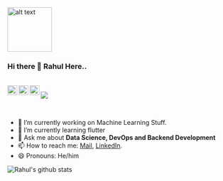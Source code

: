 <img src="https://github.com/rahul799/rahul799/blob/master/Hi.gif" alt="alt text" width="100" height="100" />

### Hi there 👋 Rahul Here..

<br/>
<a href="https://twitter.com/rahul_79911">
  <img align="left" alt="Rahul Agrawal | Twitter" width="22px" src="https://cdn.jsdelivr.net/npm/simple-icons@v3/icons/twitter.svg" />
</a>
<a href="https://www.linkedin.com/in/rahul-agrawal-0958a416a">
  <img align="left" alt="Rahul's LinkdeIN" width="22px" src="https://cdn.jsdelivr.net/npm/simple-icons@v3/icons/linkedin.svg" />
</a>
<a href="https://leetcode.com/rahul799/">
  <img align="left" alt="Rahul's Leetcode" width="22px" src="https://cdn.jsdelivr.net/npm/simple-icons@v3/icons/leetcode.svg" />
</a>

![](https://visitor-badge.glitch.me/badge?page_id=rahul799.rahul799)

<br />

- 🔭 I’m currently working on Machine Learning Stuff.
- 🌱 I’m currently learning flutter
- 💬 Ask me about **Data Science, DevOps and Backend Development**
- 📫 How to reach me: [Mail](mailto:rahulagrawal799110@gmail.com), [LinkedIn](https://www.linkedin.com/in/rahul-agrawal-0958a416a).
- 😄 Pronouns: He/him

![Rahul's github stats](https://github-readme-stats.vercel.app/api?username=rahul799&show_icons=true&hide_border=true)
